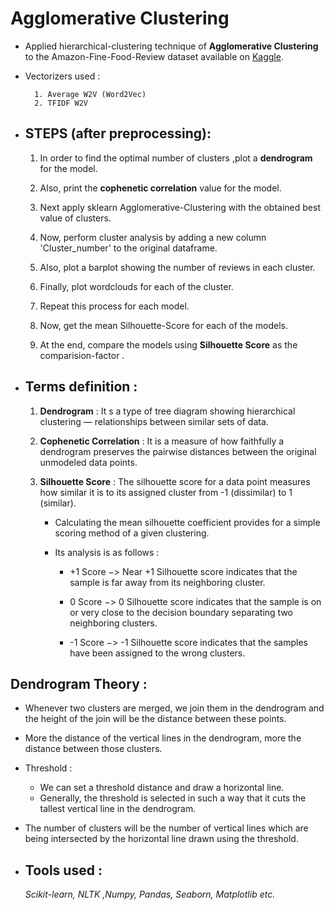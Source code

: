 # Agglomerative Clustering

- Applied hierarchical-clustering technique of **Agglomerative Clustering** to the Amazon-Fine-Food-Review dataset available on [Kaggle](https://www.kaggle.com/snap/amazon-fine-food-reviews).

- Vectorizers used : 

        1. Average W2V (Word2Vec)
        2. TFIDF W2V

##
-  ## STEPS (after preprocessing): 
    1) In order to find the optimal number of clusters ,plot a **dendrogram** for the model.

    2) Also, print the **cophenetic correlation** value for the model.

    2) Next apply sklearn Agglomerative-Clustering with the obtained best value of clusters.

    3) Now, perform cluster analysis by adding a new column 'Cluster_number' to the original dataframe.

    4) Also, plot a barplot showing the number of reviews in each cluster.
    
    5) Finally, plot wordclouds for each of the cluster. 

    6) Repeat this process for each model.

    7) Now, get the mean Silhouette-Score for each of the models.

    7) At the end, compare the models using **Silhouette Score** as the comparision-factor .

## 
- ## Terms definition : 
    1. **Dendrogram** : It s a type of tree diagram showing hierarchical clustering — relationships between similar sets of data.

    2. **Cophenetic Correlation** : It is a measure of how faithfully a dendrogram preserves the pairwise distances between the original unmodeled data points.

    3. **Silhouette Score** : The silhouette score for a data point measures how similar it is to its assigned cluster from -1 (dissimilar) to 1 (similar).
        - Calculating the mean silhouette coefficient provides for a simple scoring method of a given clustering.

        - Its analysis is as follows :

            - +1 Score −> Near +1 Silhouette score indicates that the sample is far away from its neighboring cluster.

            -  0 Score −> 0 Silhouette score indicates that the sample is on or very close to the decision boundary separating two neighboring clusters.

            - -1 Score −> -1 Silhouette score indicates that the samples have been assigned to the wrong clusters.


## 
## Dendrogram Theory : 
- Whenever two clusters are merged, we join them in the dendrogram and the height of the join will be the distance between these points. 

- More the distance of the vertical lines in the dendrogram, more the distance between those clusters.

- Threshold : 
    - We can set a threshold distance and draw a horizontal line.
    - Generally, the threshold is selected in such a way that it cuts the tallest vertical line in the dendrogram. 

- The number of clusters will be the number of vertical lines which are being intersected by the horizontal line drawn using the threshold. 


- ## Tools used : 
    *Scikit-learn, NLTK ,Numpy, Pandas, Seaborn, Matplotlib etc.*


